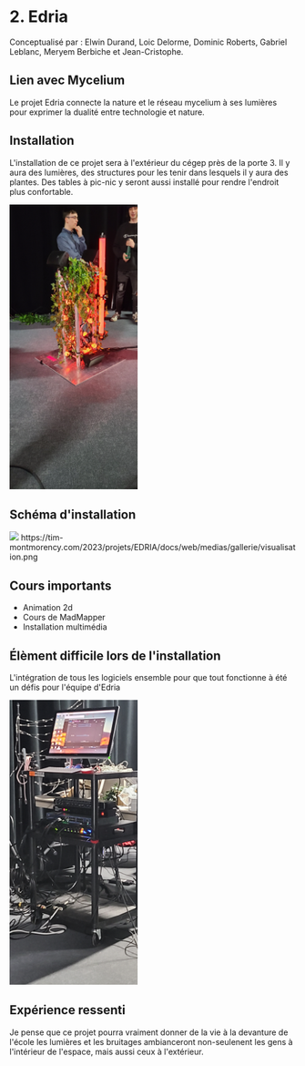 # 2. Edria
Conceptualisé par : Elwin Durand, Loic Delorme, Dominic Roberts, Gabriel Leblanc, Meryem Berbiche et Jean-Cristophe.

## Lien avec Mycelium

Le projet Edria connecte la nature et le réseau mycelium à ses lumières pour exprimer la dualité entre technologie et nature.

## Installation

L'installation de ce projet sera à l'extérieur du cégep près de la porte 3. Il y aura des lumières, des structures pour les tenir dans lesquels il y aura des plantes. Des tables à pic-nic y seront aussi installé pour rendre l'endroit plus confortable.

<img src="media/edria_centre.jpg" height="500">

## Schéma d'installation

<img src="https://tim-montmorency.com/2023/projets/EDRIA/docs/web/medias/gallerie/visualisation.png" width="500">
https://tim-montmorency.com/2023/projets/EDRIA/docs/web/medias/gallerie/visualisation.png

## Cours importants
* Animation 2d
* Cours de MadMapper
* Installation multimédia

## Élèment difficile lors de l'installation

L'intégration de tous les logiciels ensemble pour que tout fonctionne à été un défis pour l'équipe d'Edria

<img src="media/edria_ordinateur.jpg" height="500">

## Expérience ressenti

Je pense que ce projet pourra vraiment donner de la vie à la devanture de l'école les lumières et les bruitages ambianceront non-seulenent les gens à l'intérieur de l'espace, mais aussi ceux à l'extérieur.
